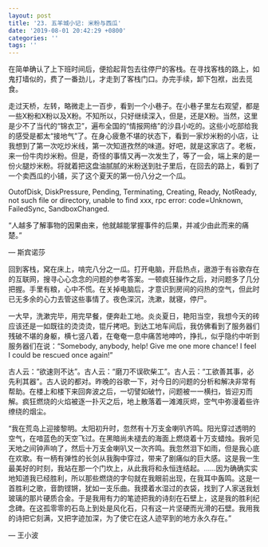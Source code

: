 ```yaml
---
layout: post
title: '23. 五羊城小记: 米粉与西瓜'
date: '2019-08-01 20:42:29 +0800'
categories: ''
tags: ''
---
```


在简单确认了上下班时间后，便拾起背包去往停尸的客栈。在寻找客栈的路上，如鬼打墙似的，费了一番劲儿，才走到了客栈门口。办完手续，卸下包袱，出去觅食。



走过天桥，左转，略微走上一百步，看到一个小巷子。在小巷子里左右观望，都是一些X粉和X粉以及X粉。不知所以，只好继续深入，但是，还是X粉。当然，这里是少不了当代的“锦衣卫”，遍布全国的“情报网络”的沙县小吃的。这些小吃部给我的感受是都太“接地气”了。在身心疲惫不堪的状态下，看到一家炒米粉的小店，让我想到了第一次吃炒米线，第一次知道孜然的味道。好吧，就是这家店了。老板，来一份牛肉炒米粉。但是，奇怪的事情又再一次发生了，等了一会，端上来的是一份火腿炒米粉。将就着把这盘油腻腻的米粉送到肚子里后，在回去的路上，看到了一个卖西瓜的小铺，买了这个夏天的第一份八分之一个瓜。



OutofDisk, DiskPressure, Pending, Terminating, Creating, Ready, NotReady, not such file or directory, unable to find xxx, rpc error: code=Unknown, FailedSync, SandboxChanged.



“人越多了解事物的因果由来，他就越能掌握事件的后果，并减少由此而来的痛楚。” 

— 斯宾诺莎



回到客栈，窝在床上，啃完八分之一瓜。打开电脑，开启热点，遨游于有谷歌存在的互联网，搜寻心心念念的问题的参考答案。一顿疯狂操作之后，对问题多了几分把握。手里有粮，心中不慌。在关掉电脑后，才意识到房间的闷热的空气，但此时已无多余的心力去管这些事情了。夜色深沉，洗漱，就寝，停尸。



一大早，洗漱完毕，用完早餐，便奔赴工地。炎炎夏日，艳阳当空，我想今天的砖应该还是一如既往的烫烫烫，锟斤拷吧。到达工地车间后，我仿佛看到了服务器们残破不堪的身躯，横七竖八着，在奄奄一息中痛苦地呻吟，挣扎，似乎隐约中听到服务器们在说：“Somebody, anybody, help! Give me one more chance! I feel I could be rescued once again!”



古人云：“欲速则不达”。古人云：“磨刀不误砍柴工”。古人云：“工欲善其事，必先利其器”。古人说的都对。昨晚的谷歌一下，对今日的问题的分析和解决非常有帮助。在楼上和楼下来回奔波之后，一切譬如破竹，问题被一一横扫，皆迎刃而解。疯狂燃烧的火焰被逐一扑灭之后，地上散落着一滩滩灰烬，空气中弥漫着些许缭绕的烟尘。



“我在荒岛上迎接黎明。太阳初升时，忽然有十万支金喇叭齐鸣。阳光穿过透明的空气，在喑蓝色的天空飞过。在黑暗尚未褪去的海面上燃烧着十万支蜡烛。我听见天地之间钟声响了，然后十万支金喇叭又一次齐鸣。我忽然泪下如雨，但是我心底在欢歌。有一柄有弹性的长剑从我胸中穿过，带来了剧痛似的巨大感。这是我一生最美好的时刻，我站在那一个门坎上，从此我将和永恒连结起。……因为确确实实地知道我已经胜利，所以那些燃烧的字句就在我眼前出现，在我耳中轰鸣。这是一首胜利之歌，音韵铿锵，犹如一支乐曲。我摸着水湿过的衣袋，找到了人家送我划玻璃的那片硬质合金。于是我用有力的笔迹把我的诗刻在石壁上，这是我的胜利纪念碑。在这孤零零的石岛上到处是风化石，只有这一片坚硬而光滑的石壁。我用我的诗把它刻满，又把字迹加深，为了使它在这人迹罕到的地方永久存在。”



— 王小波
